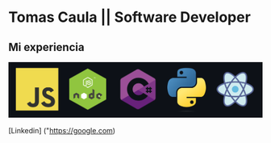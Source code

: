 # Tomas Caula || Software Developer 

## Mi experiencia
<picture>
  <source media="(prefers-color-scheme: dark)" srcset="./Experiencia.png">
  <source media="(prefers-color-scheme: light)" srcset="./Experiencia.png">
  <img alt="experiencia." src="./Experiencia.png">
</picture>

[Linkedin] ("https://google.com)